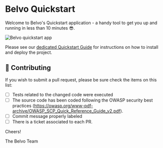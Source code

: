 # Belvo Quickstart

Welcome to Belvo's Quickstart application -  a handy tool to get you up and running in less than 10 minutes 😎.

![Belvo quickstart app](/assets/quickstart-screenshot.png)


Please see our [dedicated Quickstart Guide](https://developers.belvo.com/docs/quickstart-application) for instructions on how to install and deploy the project.

## :busts_in_silhouette: Contributing


If you wish to submit a pull request, please be sure check the items on this list:
- [ ] Tests related to the changed code were executed
- [ ] The source code has been coded following the OWASP security best practices (https://owasp.org/www-pdf-archive/OWASP_SCP_Quick_Reference_Guide_v2.pdf).
- [ ] Commit message properly labeled
- [ ] There is a ticket associated to each PR. 

Cheers!

The Belvo Team
